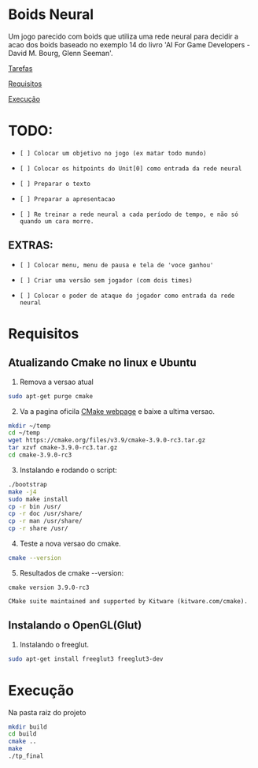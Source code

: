 # Boids Neural
Um jogo parecido com boids que utiliza uma rede neural para decidir a acao dos boids
baseado no exemplo 14 do livro 'AI For Game Developers - David M. Bourg, Glenn Seeman'.

[Tarefas](#todo)

[Requisitos](#requisitos)

[Execução](#execução)

 # TODO:
 -     [ ] Colocar um objetivo no jogo (ex matar todo mundo)
 -     [ ] Colocar os hitpoints do Unit[0] como entrada da rede neural
 -     [ ] Preparar o texto
 -     [ ] Preparar a apresentacao
 -     [ ] Re treinar a rede neural a cada período de tempo, e não só quando um cara morre.
 
 ## EXTRAS: 
 -     [ ] Colocar menu, menu de pausa e tela de 'voce ganhou'
 -     [ ] Criar uma versão sem jogador (com dois times)
 -     [ ] Colocar o poder de ataque do jogador como entrada da rede neural

# Requisitos

## Atualizando Cmake no linux e Ubuntu

1. Remova a versao atual
```bash
sudo apt-get purge cmake
```

2. Va a pagina oficila [CMake webpage](https://cmake.org/download/) e baixe a ultima versao.
```bash
mkdir ~/temp
cd ~/temp
wget https://cmake.org/files/v3.9/cmake-3.9.0-rc3.tar.gz
tar xzvf cmake-3.9.0-rc3.tar.gz
cd cmake-3.9.0-rc3
```

3. Instalando e rodando o script:
```bash
./bootstrap
make -j4
sudo make install
cp -r bin /usr/
cp -r doc /usr/share/
cp -r man /usr/share/
cp -r share /usr/
```

4. Teste a nova versao do cmake.
```bash
cmake --version
```

5. Resultados de cmake --version:
```
cmake version 3.9.0-rc3

CMake suite maintained and supported by Kitware (kitware.com/cmake).
```

## Instalando o OpenGL(Glut)

1. Instalando o freeglut.
```bash
sudo apt-get install freeglut3 freeglut3-dev
```

# Execução
Na pasta raiz do projeto

```bash
mkdir build
cd build
cmake ..
make
./tp_final
```

